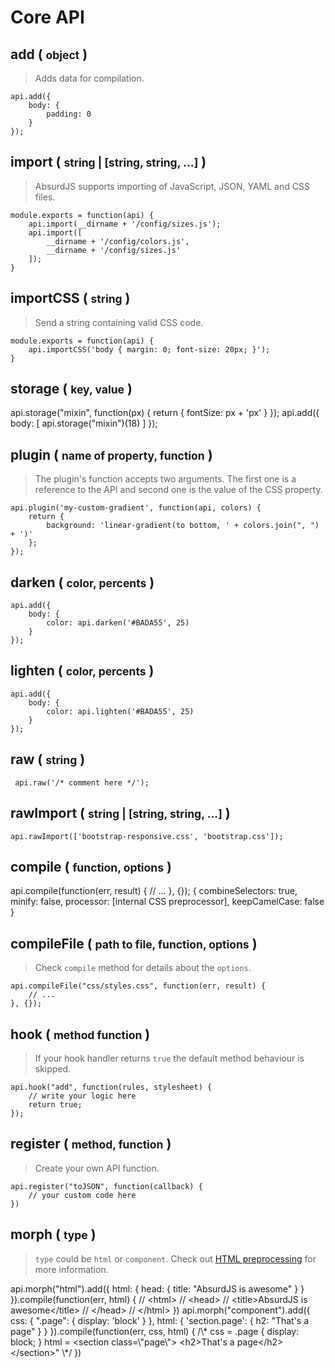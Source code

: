 # Core API

<social>

## add ( <small class="prop-values">object</small> )

> Adds data for compilation.
	
    api.add({
        body: { 
            padding: 0 
        }
    });

## import ( <small class="prop-values">string | [string, string, ...]</small> )

> AbsurdJS supports importing of JavaScript, JSON, YAML and CSS files.

	module.exports = function(api) {
	    api.import(__dirname + '/config/sizes.js');
	    api.import([
	        __dirname + '/config/colors.js',
	        __dirname + '/config/sizes.js'
	    ]);
	}

## importCSS ( <small class="prop-values">string</small> )

> Send a string containing valid CSS code.

	module.exports = function(api) {
	    api.importCSS('body { margin: 0; font-size: 20px; }');
	}

## storage ( <small class="prop-values">key, value</small> )

<example>
<str text="Setting value">
api.storage("mixin", function(px) { 
    return {
        fontSize: px + 'px'
    }
});
</str>
<str text="Getting value">
api.add({
    body: [
        api.storage("mixin")(18)
    ]
});
</str>
</example>

## plugin ( <small class="prop-values">name of property, function</small> )

> The plugin's function accepts two arguments. The first one is a reference to the API and second one is the value of the CSS property.

	api.plugin('my-custom-gradient', function(api, colors) {
	    return {
	        background: 'linear-gradient(to bottom, ' + colors.join(", ") + ')'
	    };
	});

## darken ( <small class="prop-values">color, percents</small> )

	api.add({
        body: {
            color: api.darken('#BADA55', 25)
        }
    });

## lighten ( <small class="prop-values">color, percents</small> )

	api.add({
        body: {
            color: api.lighten('#BADA55', 25)
        }
    });

## raw ( <small class="prop-values">string</small> )

	 api.raw('/* comment here */');

## rawImport ( <small class="prop-values">string | [string, string, ...]</small> )

	api.rawImport(['bootstrap-responsive.css', 'bootstrap.css']);

## compile  ( <small class="prop-values">function, options</small> )

<example>
<str text="Example">
api.compile(function(err, result) {
	// ...
}, {});
</str>
<str text="Default options">
{
	combineSelectors: true,
	minify: false,
	processor: [internal CSS preprocessor],
	keepCamelCase: false
}
</str>
</example>

## compileFile  ( <small class="prop-values">path to file, function, options</small> )

> Check `compile` method for details about the `options`.

	api.compileFile("css/styles.css", function(err, result) {
		// ...
	}, {});

## hook ( <small class="prop-values">method function</small> )

> If your hook handler returns `true` the default method behaviour is skipped.

	api.hook("add", function(rules, stylesheet) {
		// write your logic here
		return true;
	});

## register ( <small class="prop-values">method, function</small> )

> Create your own API function.

	api.register("toJSON", function(callback) {
		// your custom code here
	})

## morph ( <small class="prop-values">type</small> )

> `type` could be `html` or `component`. Check out [HTML preprocessing](/pages/html-preprocessing) for more information.

<example>
<str text="HTML preprocessing">
api.morph("html").add({
	html: {
		head: {
			title: "AbsurdJS is awesome"
		}
	}
}).compile(function(err, html) {
	// &lt;html>
	//	&lt;head>
	//		&lt;title>AbsurdJS is awesome&lt;/title>
	//	&lt;/head>
	// &lt;/html>
})
</str>
<str text="Components preprocessing">
api.morph("component").add({
    css: {
		".page": {
           display: 'block' 
		}
	},
	html: {
		'section.page': {
			h2: "That's a page"
		}
	}
}).compile(function(err, css, html) {
    /\*
	css = .page {
	  display: block;
	}
	html = &lt;section class=\"page\">
		&lt;h2>That's a page&lt;/h2>
	&lt;/section>"
    \*/
})
</str>
</example>